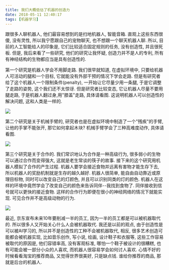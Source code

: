 ```yaml
---
title: 我们大概低估了机器的创造力
date: 2018-05-11 12:40:17
tags: [机器学习]
---
```


跟很多人聊机器人, 他们最容易想到的是扫地机器人, 智能音箱. 直观上这些东西很傻, 没有灵性, 所以我宁愿跟自己的宠物聊天, 也不想跟一个聊天机器人聊. 所以, 目前的人工智能给人的印象是, 它们比较适合固定规则的任务, 没有创造性, 并且很死板. 但是, 我后来看了一些研究, 他们的研究让我怀疑, 创造力并不是人的专利, 所有有神经结构的生物都应当是具有创造性的.

<!--more-->

第一个研究是机器人学会不用脚走路. 我们很早就知道, 在虚拟环境中, 只要给机器人可活动的腿和一个目标, 它就能没有外部干预的情况下学会走路. 但是有研究者给了这个机器人一个限制条件(penalty), 一开始让它尽量少用一条腿, 于是它调整了走路的姿势, 这个我们还不太惊讶. 但是研究者比较变态, 它让机器人尽量不要用腿走路, 于是机器人翻过身,用"膝盖"走路, 具体请看图. 这说明机器人可以创造性的解决问题, 这和人类是一样的.

<img src="ai-不用脚走路2.gif" >

第二个研究是关于机械手臂的, 研究者也是在虚拟环境中制造了一个"残疾"的手臂, 让他的手掌不能张开, 那它如何拿起木块? 机械手臂学会了三种高难度动作, 具体请看图.

<img src="ai-自动手臂.gif">

第三个研究是关于合作的. 我们常识地认为合作是一种高级行为, 很多弱小的生物可以通过合作而变得强大, 这就是老生常谈的筷子的故事. 接下来的这个研究用机器人模拟了合作的产生过程. 机器人要学会接近食物并远离有害物才能生存下去, 所以机器人的奖励机制就是生存的越久越好. 机器人很简单, 能自由自动靠近或原理目标物, 同时可以改变自己的灯颜色, 并且可以识别同类的灯的颜色. 机器人在这样的环境中竟然学会了改变自己的颜色来告诉同伴--我找到食物了. 同伴接收到信号就可以更快的接近食物. 这样的合作行为即便在很小的神经网络的情况下就能实现. 可见合作并不是高级动物的行为.

<img src="ai-合作.gif" >

最近, 京东宣布未来10年要削减一半的员工, 因为一半的员工都是可以被机器取代的. 所以很多人又开始关心什么人会被机器取代. 我还是以前的观点, 由于创造性是可以被AI学习的, 所以并不是创造性的工种不会被机器取代, 相反, 很多艺术创造可能都会被机器实现, 比如音乐创作, 写小说, 绘画, 设计鞋子和衣服等, 这些工作容易被取代的原因是, 他们容错率高, 没有客观标准, 哪怕一个鞋子被设计的很糟糕, 也有可能会被一部分小众的人喜欢, 而机器人很容易学会如何讨人喜欢. 心情不好的时候看看淘宝的推荐商品, 又觉得世界很美好, 只是缺点钱. 谁给你推荐的商品, 那就是后台的机器人. 